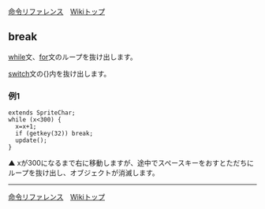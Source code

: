 
[命令リファレンス](./reference)&emsp;[Wikiトップ](./)

<title>命令リファレンス - break</title>

## break

[while](./rf-while)文、[for](./rf-for)文のループを抜け出します。

[switch](./rf-switch)文の{}内を抜け出します。

### 例1
```
extends SpriteChar;
while (x<300) {
  x=x+1;
  if (getkey(32)) break;
  update();
}
```

▲ xが300になるまで右に移動しますが、途中でスペースキーをおすとただちにループを抜け出し、オブジェクトが消滅します。

***

[命令リファレンス](./reference)&emsp;[Wikiトップ](./)

